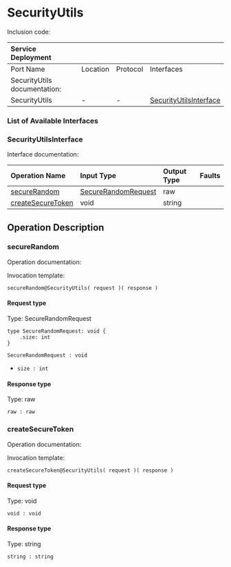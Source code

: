 <!-- cSpell:disable -->
<!-- markdownlint-disable -->
<!-- editorconfig-checker-disable -->
# SecurityUtils

Inclusion code:

| Service Deployment           |          |          |                                                                    |
|:-----------------------------|:---------|:---------|:-------------------------------------------------------------------|
| Port Name                    | Location | Protocol | Interfaces                                                         |
| SecurityUtils documentation: |          |          |                                                                    |
| SecurityUtils                | -        | -        | [SecurityUtilsInterface](security_utils.md#SecurityUtilsInterface) |

### List of Available Interfaces

### SecurityUtilsInterface <a id="SecurityUtilsInterface"></a>

Interface documentation:

| Operation Name                                           | Input Type                                                   | Output Type | Faults |
|:---------------------------------------------------------|:-------------------------------------------------------------|:------------|:-------|
| [secureRandom](security_utils.md#secureRandom)           | [SecureRandomRequest](security_utils.md#SecureRandomRequest) | raw         |        |
| [createSecureToken](security_utils.md#createSecureToken) | void                                                         | string      |        |

## Operation Description

### secureRandom <a id="secureRandom"></a>

Operation documentation:

Invocation template:

```jolie
secureRandom@SecurityUtils( request )( response )
```

#### Request type <a id="SecureRandomRequest"></a>

Type: SecureRandomRequest

```jolie
type SecureRandomRequest: void {
    .size: int
}
```

`SecureRandomRequest : void`

* `size : int`

#### Response type

Type: raw

`raw : raw`

### createSecureToken <a id="createSecureToken"></a>

Operation documentation:

Invocation template:

```jolie
createSecureToken@SecurityUtils( request )( response )
```

#### Request type

Type: void

`void : void`

#### Response type

Type: string

`string : string`
